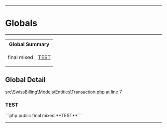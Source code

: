 - - -

# Globals #

- - -

<table id="summary_global" class="title">
<tr><th colspan="2" class="title">Global Summary</th></tr>
<tr>
<td class="type">final  mixed</td>
<td class="description"><p class="name"><a href="#TEST">TEST</a></p></td>
</tr>
</table>

<h2 id="detail_global">Global Detail</h2>
<a href="https://github.com/JeyDotC/Hirudo-docs/blob/master/source/src/SwissBilling/Models/Entities/Transaction.php.md#line7" class="location">src\SwissBilling\Models\Entities\Transaction.php at line 7</a>

<h3 id="TEST">TEST</h3>
```php
public final  mixed **TEST**```
<div class="details">
</div>

- - -

